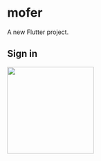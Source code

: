 # mofer

A new Flutter project.

## Sign in
<img src="https://raw.githubusercontent.com/TheMoonK1d/mofer-mobile-frontend/master/screens/photo_2023-07-31_11-37-00.jpg" width="200" />
